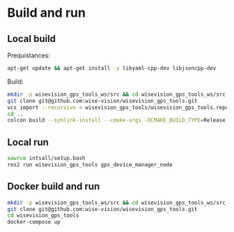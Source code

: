 # Build and run

## Local build
Prequistances:
``` bash
apt-get update && apt-get install -y libyaml-cpp-dev libjsoncpp-dev
```
Build:
``` bash
mkdir -p wisevision_gps_tools_ws/src && cd wisevision_gps_tools_ws/src
git clone git@github.com:wise-vision/wisevision_gps_tools.git
vcs import --recursive < wisevision_gps_tools/wisevision_gps_tools.repos
cd ..
colcon build --symlink-install --cmake-args -DCMAKE_BUILD_TYPE=Release --packages-up-to wisevision_gps_tools
```
## Local run
``` bash
source intsall/setup.bash
ros2 run wisevision_gps_tools gps_device_manager_node
```

## Docker build and run
``` bash
mkdir -p wisevision_gps_tools_ws/src && cd wisevision_gps_tools_ws/src
git clone git@github.com:wise-vision/wisevision_gps_tools.git
cd wisevision_gps_tools
docker-compose up
```